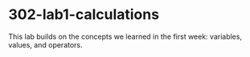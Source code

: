 # 302-lab1-calculations
This lab builds on the concepts we learned in the first week: variables, values, and operators. 

